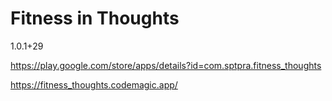 # Fitness in Thoughts

1.0.1+29

https://play.google.com/store/apps/details?id=com.sptpra.fitness_thoughts

https://fitness_thoughts.codemagic.app/